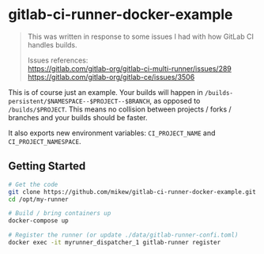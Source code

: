 # gitlab-ci-runner-docker-example

> This was written in response to some issues I had with how GitLab CI
> handles builds.
>
> Issues references:  
> https://gitlab.com/gitlab-org/gitlab-ci-multi-runner/issues/289  
> https://gitlab.com/gitlab-org/gitlab-ce/issues/3506

This is of course just an example. Your builds will happen in
`/builds-persistent/$NAMESPACE--$PROJECT--$BRANCH`, as opposed to
`/builds/$PROJECT`. This means no collision between projects / forks /
branches and your builds should be faster.

It also exports new environment variables: `CI_PROJECT_NAME` and
`CI_PROJECT_NAMESPACE`.

## Getting Started

```bash
# Get the code
git clone https://github.com/mikew/gitlab-ci-runner-docker-example.git /opt/my-runner
cd /opt/my-runner

# Build / bring containers up
docker-compose up

# Register the runner (or update ./data/gitlab-runner-confi.toml)
docker exec -it myrunner_dispatcher_1 gitlab-runner register
```
